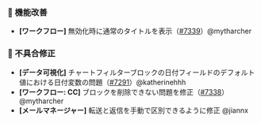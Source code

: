 ### 🚀 機能改善

* **[ワークフロー]** 無効化時に通常のタイトルを表示（[#7339](https://github.com/nocobase/nocobase/pull/7339)）@mytharcher

### 🐛 不具合修正

* **[データ可視化]** チャートフィルターブロックの日付フィールドのデフォルト値における日付変数の問題（[#7291](https://github.com/nocobase/nocobase/pull/7291)）@katherinehhh
* **[ワークフロー: CC]** ブロックを削除できない問題を修正（[#7338](https://github.com/nocobase/nocobase/pull/7338)）@mytharcher
* **[メールマネージャー]** 転送と返信を手動で区別できるように修正 @jiannx

